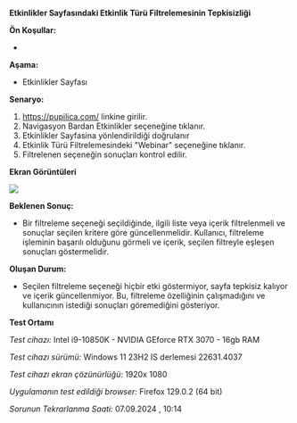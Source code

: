 **Etkinlikler Sayfasındaki Etkinlik Türü Filtrelemesinin Tepkisizliği**

**Ön Koşullar:**

-

**Aşama:**

- Etkinlikler Sayfası

**Senaryo:**

1) https://pupilica.com/ linkine girilir.<br>
2) Navigasyon Bardan Etkinlikler seçeneğine tıklanır.<br>
3) Etkinlikler Sayfasina yönlendirildiği doğrulanır<br>
4) Etkinlik Türü Filtrelemesindeki "Webinar" seçeneğine tıklanır.<br>
5) Filtrelenen seçeneğin sonuçları kontrol edilir.<br>


**Ekran Görüntüleri**

![](images/etkinlikler-sayfasindaki-etkinlik-turu-filtrelemesi-tepkisizligi.gif) 

**Beklenen Sonuç:**

- Bir filtreleme seçeneği seçildiğinde, ilgili liste veya içerik filtrelenmeli ve sonuçlar seçilen kritere göre güncellenmelidir. Kullanıcı, filtreleme işleminin başarılı olduğunu görmeli ve içerik, seçilen filtreyle eşleşen sonuçları göstermelidir.

**Oluşan Durum:**

- Seçilen filtreleme seçeneği hiçbir etki göstermiyor, sayfa tepkisiz kalıyor ve içerik güncellenmiyor. Bu, filtreleme özelliğinin çalışmadığını ve kullanıcının istediği sonuçları göremediğini gösteriyor.

**Test Ortamı**

*Test cihazı:* Intel i9-10850K - NVIDIA GEforce RTX 3070 - 16gb RAM

*Test cihazı sürümü:* Windows 11 23H2 IS derlemesi 22631.4037

*Test cihazı ekran çözünürlüğü:* 1920x 1080

*Uygulamanın test edildiği browser:* Firefox 129.0.2 (64 bit)

*Sorunun Tekrarlanma Saati:* 07.09.2024 , 10:14